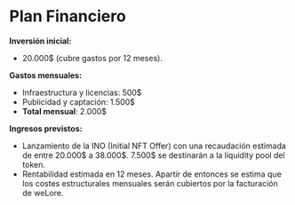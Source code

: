 # Plan Financiero
**Inversión inicial:**
* 20.000\$ (cubre gastos por 12 meses).

**Gastos mensuales:**
* Infraestructura y licencias: 500$
* Publicidad y captación: 1.500$
* **Total mensual**: 2.000$

**Ingresos previstos:**
* Lanzamiento de la INO (Initial NFT Offer) con una recaudación estimada de entre 20.000\$ a 38.000\$. 7.500\$ se destinarán a la liquidity pool del token. 
* Rentabilidad estimada en 12 meses. Apartir de entonces se estima que los costes estructurales mensuales serán cubiertos por la facturación de weLore.
